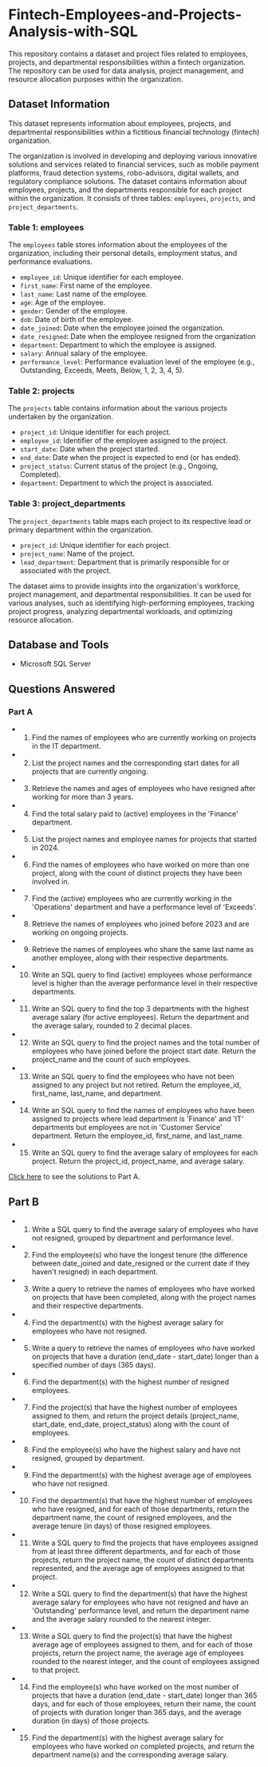 # Fintech-Employees-and-Projects-Analysis-with-SQL
This repository contains a dataset and project files related to employees, projects, and departmental responsibilities within a fintech organization. The repository can be used for data analysis, project management, and resource allocation purposes within the organization.

## Dataset Information

This dataset represents information about employees, projects, and departmental responsibilities within a fictitious financial technology (fintech) organization.

The organization is involved in developing and deploying various innovative solutions and services related to financial services, such as mobile payment platforms, fraud detection systems, robo-advisors, digital wallets, and regulatory compliance solutions.
The dataset contains information about employees, projects, and the departments responsible for each project within the organization. It consists of three tables: `employees`, `projects`, and `project_departments`.


### Table 1: employees

The `employees` table stores information about the employees of the organization, including their personal details, employment status, and performance evaluations.

- `employee_id`: Unique identifier for each employee.
- `first_name`: First name of the employee.
- `last_name`: Last name of the employee.
- `age`: Age of the employee.
- `gender`: Gender of the employee.
- `dob`: Date of birth of the employee.
- `date_joined`: Date when the employee joined the organization.
- `date_resigned`: Date when the employee resigned from the organization
- `department`: Department to which the employee is assigned.
- `salary`: Annual salary of the employee.
- `performance_level`: Performance evaluation level of the employee (e.g., Outstanding, Exceeds, Meets, Below, 1, 2, 3, 4, 5).


### Table 2: projects

The `projects` table contains information about the various projects undertaken by the organization.

- `project_id`: Unique identifier for each project.
- `employee_id`: Identifier of the employee assigned to the project.
- `start_date`: Date when the project started.
- `end_date`: Date when the project is expected to end (or has ended).
- `project_status`: Current status of the project (e.g., Ongoing, Completed).
- `department`: Department to which the project is associated.


### Table 3: project_departments

The `project_departments` table maps each project to its respective lead or primary department within the organization.

- `project_id`: Unique identifier for each project.
- `project_name`: Name of the project.
- `lead_department`: Department that is primarily responsible for or associated with the project.

The dataset aims to provide insights into the organization's workforce, project management, and departmental responsibilities. It can be used for various analyses, such as identifying high-performing employees, tracking project progress, analyzing departmental workloads, and optimizing resource allocation.

## Database and Tools
- Microsoft SQL Server

## Questions Answered

### Part A

- 1. Find the names of employees who are currently working on projects in the IT department.
- 2. List the project names and the corresponding start dates for all projects that are currently ongoing.
- 3. Retrieve the names and ages of employees who have resigned after working for more than 3 years.
- 4. Find the total salary paid to (active) employees in the 'Finance' department.
- 5. List the project names and employee names for projects that started in 2024.
- 6. Find the names of employees who have worked on more than one project, along with the count of distinct projects they have been involved in.
- 7. Find the (active) employees who are currently working in the 'Operations' department and have a performance level of 'Exceeds'.
- 8. Retrieve the names of employees who joined before 2023 and are working on ongoing projects.
- 9. Retrieve the names of employees who share the same last name as another employee, along with their respective departments.
- 10. Write an SQL query to find (active) employees whose performance level is higher than the average performance level in their respective departments.  
- 11. Write an SQL query to find the top 3 departments with the highest average salary (for active employees).  Return the department and the average salary, rounded to 2 decimal places.
- 12. Write an SQL query to find the project names and the total number of employees who have joined before the project start date. Return the project_name and the count of such employees.
- 13. Write an SQL query to find the employees who have not been assigned to any project but not retired. Return the employee_id, first_name, last_name, and department. 
- 14. Write an SQL query to find the names of employees who have been assigned to projects where lead department is 'Finance' and 'IT' departments but employees are not in 'Customer Service' department. Return the employee_id, first_name, and last_name. 
- 15. Write an SQL query to find the average salary of employees for each project. Return the project_id, project_name, and average salary.

[Click here](https://github.com/mosesziregbe/Fintech-Employees-and-Projects-Analysis-with-SQL/blob/main/PartA_employees_and_project_solutions.sql) to see the solutions to Part A.

## Part B

- 1. Write a SQL query to find the average salary of employees who have not resigned, grouped by department and performance level.
- 2. Find the employee(s) who have the longest tenure (the difference between date_joined and date_resigned or the current date if they haven't resigned) in each department.
- 3. Write a query to retrieve the names of employees who have worked on projects that have been completed, along with the project names and their respective departments.
- 4. Find the department(s) with the highest average salary for employees who have not resigned.
- 5. Write a query to retrieve the names of employees who have worked on projects that have a duration (end_date - start_date) longer than a specified number of days (365 days).
- 6. Find the department(s) with the highest number of resigned employees.
- 7. Find the project(s) that have the highest number of employees assigned to them, and return the project details (project_name, start_date, end_date, project_status) along with the count of employees.
- 8. Find the employee(s) who have the highest salary and have not resigned, grouped by department.
- 9. Find the department(s) with the highest average age of employees who have not resigned.
- 10. Find the department(s) that have the highest number of employees who have resigned, and for each of those departments, return the department name, the count of resigned employees, and the average tenure (in days) of those resigned employees.
- 11. Write a SQL query to find the projects that have employees assigned from at least three different departments, and for each of those projects, return the project name, the count of distinct departments represented, and the average age of employees assigned to that project.
- 12. Write a SQL query to find the department(s) that have the highest average salary for employees who have not resigned and have an 'Outstanding' performance level, and return the department name and the average salary rounded to the nearest integer.
- 13. Write a SQL query to find the project(s) that have the highest average age of employees assigned to them, and for each of those projects, return the project name, the average age of employees rounded to the nearest integer, and the count of employees assigned to that project.
- 14. Find the employee(s) who have worked on the most number of projects that have a duration (end_date - start_date) longer than 365 days, and for each of those employees, return their name, the count of projects with duration longer than 365 days, and the average duration (in days) of those projects.
- 15. Find the department(s) with the highest average salary for employees who have worked on completed projects, and return the department name(s) and the corresponding average salary.

